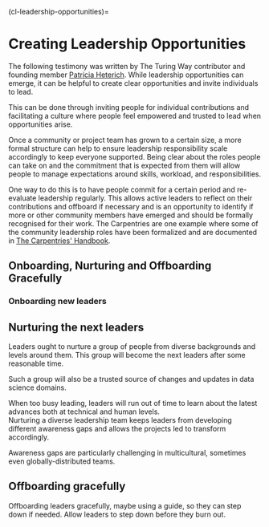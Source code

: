 (cl-leadership-opportunities)=
# Creating Leadership Opportunities
The following testimony was written by The Turing Way contributor and founding member [Patricia Heterich](https://the-turing-way.netlify.app/afterword/contributors-record.html#patricia-herterich).
While leadership opportunities can emerge, it can be helpful to create clear opportunities and invite individuals to lead.  

This can be done through inviting people for individual contributions and facilitating a culture where people feel empowered and trusted to lead when opportunities arise.  

Once a community or project team has grown to a certain size, a more formal structure can help to ensure leadership responsibility scale accordingly to keep everyone supported.
Being clear about the roles people can take on and the commitment that is expected from them will allow people to manage expectations around skills, workload, and responsibilities.  

One way to do this is to have people commit for a certain period and re-evaluate leadership regularly. 
This allows active leaders to reflect on their contributions and offboard if necessary and is an opportunity to identify if more or other community members have emerged and should be formally recognised for their work.
The Carpentries are one example where some of the community leadership roles have been formalized and are documented in [The Carpentries' Handbook](https://docs.carpentries.org/topic_folders/governance/index.html).

## Onboarding, Nurturing and Offboarding Gracefully

### Onboarding new leaders

<!---[this video](https://www.youtube.com/watch?v=HQjRnWVmL28) and these notes https://github.com/jupytercon/2020-willingc/

Onboarding guide.
Increasing responsibility over time.--->

## Nurturing the next leaders

Leaders ought to nurture a group of people from diverse backgrounds and levels around them. 
This group will become the next leaders after some reasonable time. 

Such a group will also be a trusted source of changes and updates in data science domains. 

When too busy leading, leaders will run out of time to learn about the latest advances both at technical and human levels.  
Nurturing a diverse leadership team keeps leaders from developing different awareness gaps and allows the projects led to transform accordingly.

Awareness gaps are particularly challenging in multicultural, sometimes even globally-distributed teams.

## Offboarding gracefully

Offboarding leaders gracefully, maybe using a guide, so they can step down if needed. 
Allow leaders to step down before they burn out.
